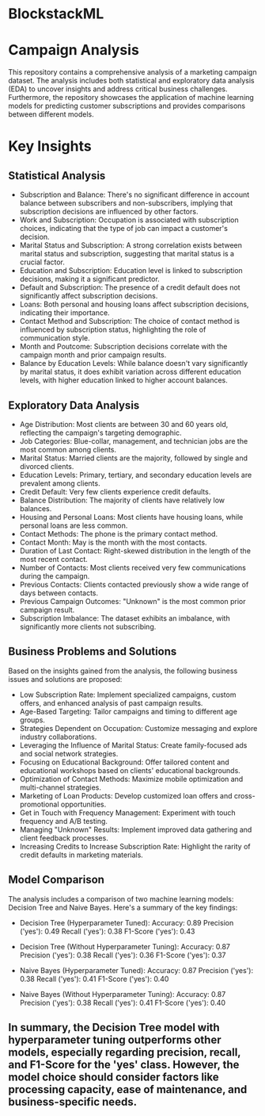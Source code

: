 # BlockstackML

# Campaign Analysis
This repository contains a comprehensive analysis of a marketing campaign dataset. The analysis includes both statistical and exploratory data analysis (EDA) to uncover insights and address critical business challenges. Furthermore, the repository showcases the application of machine learning models for predicting customer subscriptions and provides comparisons between different models.

# Key Insights
## Statistical Analysis
* Subscription and Balance: There's no significant difference in account balance between subscribers and non-subscribers, implying that subscription decisions are influenced by other factors.
* Work and Subscription: Occupation is associated with subscription choices, indicating that the type of job can impact a customer's decision.
* Marital Status and Subscription: A strong correlation exists between marital status and subscription, suggesting that marital status is a crucial factor.
* Education and Subscription: Education level is linked to subscription decisions, making it a significant predictor.
* Default and Subscription: The presence of a credit default does not significantly affect subscription decisions.
* Loans: Both personal and housing loans affect subscription decisions, indicating their importance.
* Contact Method and Subscription: The choice of contact method is influenced by subscription status, highlighting the role of communication style.
* Month and Poutcome: Subscription decisions correlate with the campaign month and prior campaign results.
* Balance by Education Levels: While balance doesn't vary significantly by marital status, it does exhibit variation across different education levels, with higher education linked to higher account balances.

## Exploratory Data Analysis
* Age Distribution: Most clients are between 30 and 60 years old, reflecting the campaign's targeting demographic.
* Job Categories: Blue-collar, management, and technician jobs are the most common among clients.
* Marital Status: Married clients are the majority, followed by single and divorced clients.
* Education Levels: Primary, tertiary, and secondary education levels are prevalent among clients.
* Credit Default: Very few clients experience credit defaults.
* Balance Distribution: The majority of clients have relatively low balances.
* Housing and Personal Loans: Most clients have housing loans, while personal loans are less common.
* Contact Methods: The phone is the primary contact method.
* Contact Month: May is the month with the most contacts.
* Duration of Last Contact: Right-skewed distribution in the length of the most recent contact.
* Number of Contacts: Most clients received very few communications during the campaign.
* Previous Contacts: Clients contacted previously show a wide range of days between contacts.
* Previous Campaign Outcomes: "Unknown" is the most common prior campaign result.
* Subscription Imbalance: The dataset exhibits an imbalance, with significantly more clients not subscribing.

## Business Problems and Solutions
Based on the insights gained from the analysis, the following business issues and solutions are proposed:

* Low Subscription Rate: Implement specialized campaigns, custom offers, and enhanced analysis of past campaign results.
* Age-Based Targeting: Tailor campaigns and timing to different age groups.
* Strategies Dependent on Occupation: Customize messaging and explore industry collaborations.
* Leveraging the Influence of Marital Status: Create family-focused ads and social network strategies.
* Focusing on Educational Background: Offer tailored content and educational workshops based on clients' educational backgrounds.
* Optimization of Contact Methods: Maximize mobile optimization and multi-channel strategies.
* Marketing of Loan Products: Develop customized loan offers and cross-promotional opportunities.
* Get in Touch with Frequency Management: Experiment with touch frequency and A/B testing.
* Managing "Unknown" Results: Implement improved data gathering and client feedback processes.
* Increasing Credits to Increase Subscription Rate: Highlight the rarity of credit defaults in marketing materials.

## Model Comparison
The analysis includes a comparison of two machine learning models: Decision Tree and Naive Bayes. Here's a summary of the key findings:

* Decision Tree (Hyperparameter Tuned):
Accuracy: 0.89
Precision ('yes'): 0.49
Recall ('yes'): 0.38
F1-Score ('yes'): 0.43

* Decision Tree (Without Hyperparameter Tuning):
Accuracy: 0.87
Precision ('yes'): 0.38
Recall ('yes'): 0.36
F1-Score ('yes'): 0.37

* Naive Bayes (Hyperparameter Tuned):
Accuracy: 0.87
Precision ('yes'): 0.38
Recall ('yes'): 0.41
F1-Score ('yes'): 0.40

* Naive Bayes (Without Hyperparameter Tuning):
Accuracy: 0.87
Precision ('yes'): 0.38
Recall ('yes'): 0.41
F1-Score ('yes'): 0.40

## In summary, the Decision Tree model with hyperparameter tuning outperforms other models, especially regarding precision, recall, and F1-Score for the 'yes' class. However, the model choice should consider factors like processing capacity, ease of maintenance, and business-specific needs.
  
